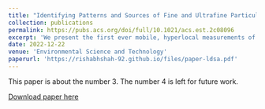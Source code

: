 ```yaml
---
title: "Identifying Patterns and Sources of Fine and Ultrafine Particulate Matter in London Using Mobile Measurements of Lung-Deposited Surface Area"
collection: publications
permalink: https://pubs.acs.org/doi/full/10.1021/acs.est.2c08096
excerpt: 'We present the first ever mobile, hyperlocal measurements of lung-deposited surface area (LDSA) of airborne particulate matter. We demonstrate the comparable impacts of traffic and restaurant emissions on LDSA levels in central London, which has important health and policy implications.'
date: 2022-12-22
venue: 'Environmental Science and Technology'
paperurl: 'https://rishabhshah-92.github.io/files/paper-ldsa.pdf'
---
```

This paper is about the number 3. The number 4 is left for future work.

[Download paper here](https://rishabhshah-92.github.io/files/paper-ldsa.pdf)